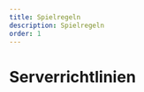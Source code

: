 ```yaml
---
title: Spielregeln
description: Spielregeln
order: 1
---
```

 
# Serverrichtlinien

<GitHistoryInformation />
